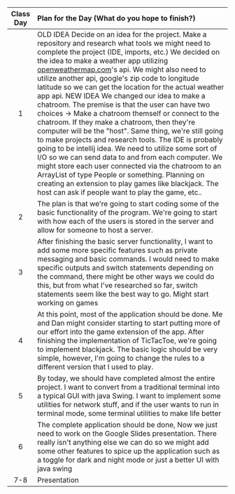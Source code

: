 
| Class Day | Plan for the Day (What do you hope to finish?) |
| :---: | :---- |
| 1 | OLD IDEA Decide on an idea for the project. Make a repository and research what tools we might need to complete the project (IDE, imports, etc.)  We decided on the idea to make a weather app utilizing [openweathermap.com](http://openweathermap.com)'s api. We might also need to utilize another api, google's zip code to longitude latitude  so we can get the location for the actual weather app api. NEW IDEA We changed our idea to make a chatroom. The premise is that the user can have two choices → Make a chatroom themself or connect to the chatroom. If they make a chatroom, then they're computer will be the "host". Same thing, we're still going to make  projects and research tools. The IDE is probably going to be intellij idea. We need to utilize some sort of I/O so we can send data to and from each computer. We might store each user connected via the chatroom to an ArrayList of type People or something. Planning on creating an extension to play games like blackjack. The host can ask if people want to play the game, etc..  |
| 2 | The plan is that we're going to start coding some of the basic functionality of the program. We're going to start with how each of the users is stored in the server and allow for someone to host a server. |
| 3 | After finishing the basic server functionality, I want to add some more specific features such as private messaging and basic commands. I would need to make specific outputs and switch statements depending on the command, there might be other ways we could do this, but from what I've researched so far, switch statements seem like the best way to go. Might start working on games |
| 4 | At this point, most of the application should be done. Me and Dan might consider starting to start putting more of our effort into the game extension of the app. After finishing the implementation of TicTacToe, we're going to implement blackjack. The basic logic should be very simple, however, I'm going to change the rules to a different version that I used to play. |
| 5 | By today, we should have completed almost the entire project. I want to convert from a traditional terminal into a typical GUI with java Swing. I want to implement some utilities for network stuff, and if the user wants to run in terminal mode, some terminal utilities to make life better |
| 6 | The complete application should be done, Now we just need to work on the Google Slides presentation. There really isn't anything else we can do so we might add some other features to spice up the application such as a toggle for dark and night mode or just a better UI with java swing  |
| 7-8 | Presentation |
